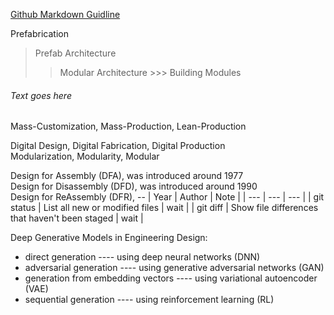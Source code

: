 [Github Markdown Guidline](https://docs.github.com/en/get-started/writing-on-github/getting-started-with-writing-and-formatting-on-github/basic-writing-and-formatting-syntax)


Prefabrication 
> Prefab Architecture
  >> Modular Architecture
    >>> Building Modules

<h6>Text goes here</h6>

Mass-Customization, Mass-Production, Lean-Production

Digital Design, Digital Fabrication, Digital Production <br/>
Modularization, Modularity, Modular <br/>



Design for Assembly (DFA), was introduced around 1977 <br/>
Design for Disassembly (DFD), was introduced around 1990 <br/>
Design for ReAssembly (DFR), --
| Year | Author | Note | 
| --- | --- | --- |
| git status | List all new or modified files | wait |
| git diff | Show file differences that haven't been staged | wait |

Deep Generative Models in Engineering Design: <br/>
* direct generation ---- using deep neural networks (DNN)
* adversarial generation ---- using generative adversarial networks (GAN)
* generation from embedding vectors ---- using variational autoencoder (VAE)
* sequential generation ---- using reinforcement learning (RL)



